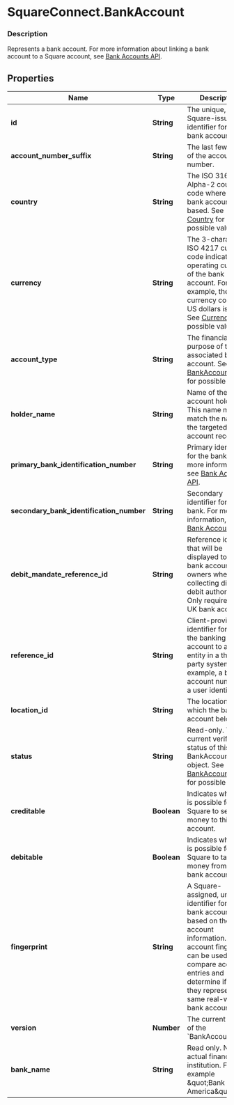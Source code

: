 # SquareConnect.BankAccount

### Description

Represents a bank account. For more information about  linking a bank account to a Square account, see  [Bank Accounts API](/docs/bank-accounts-api).

## Properties
Name | Type | Description | Notes
------------ | ------------- | ------------- | -------------
**id** | **String** | The unique, Square-issued identifier for the bank account. | 
**account_number_suffix** | **String** | The last few digits of the account number. | 
**country** | **String** | The ISO 3166 Alpha-2 country code where the bank account is based. See [Country](#type-country) for possible values | 
**currency** | **String** | The 3-character ISO 4217 currency code indicating the operating currency of the bank account. For example, the currency code for US dollars is &#x60;USD&#x60;. See [Currency](#type-currency) for possible values | 
**account_type** | **String** | The financial purpose of the associated bank account. See [BankAccountType](#type-bankaccounttype) for possible values | 
**holder_name** | **String** | Name of the account holder. This name must match the name  on the targeted bank account record. | 
**primary_bank_identification_number** | **String** | Primary identifier for the bank. For more information, see  [Bank Accounts API](https://developer.squareup.com/docs/docs/bank-accounts-api). | 
**secondary_bank_identification_number** | **String** | Secondary identifier for the bank. For more information, see  [Bank Accounts API](https://developer.squareup.com/docs/docs/bank-accounts-api). | [optional] 
**debit_mandate_reference_id** | **String** | Reference identifier that will be displayed to UK bank account owners when collecting direct debit authorization. Only required for UK bank accounts. | [optional] 
**reference_id** | **String** | Client-provided identifier for linking the banking account to an entity in a third-party system (for example, a bank account number or a user identifier). | [optional] 
**location_id** | **String** | The location to which the bank account belongs. | [optional] 
**status** | **String** | Read-only. The current verification status of this BankAccount object. See [BankAccountStatus](#type-bankaccountstatus) for possible values | 
**creditable** | **Boolean** | Indicates whether it is possible for Square to send money to this bank account. | 
**debitable** | **Boolean** | Indicates whether it is possible for Square to take money from this  bank account. | 
**fingerprint** | **String** | A Square-assigned, unique identifier for the bank account based on the account information. The account fingerprint can be used to compare account entries and determine if the they represent the same real-world bank account. | [optional] 
**version** | **Number** | The current version of the &#x60;BankAccount&#x60;. | [optional] 
**bank_name** | **String** | Read only. Name of actual financial institution.  For example \&quot;Bank of America\&quot;. | [optional] 


